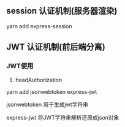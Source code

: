 ## session 认证机制(服务器渲染)

yarn add express-session

## JWT 认证机制(前后端分离)



### JWT使用

1. headAuthorization

yarn add jsonwebtoken express-jwt

jsonwebtoken  用于生成jwt字符串

express-jwt  将JWT字符串解析还原成json对象


